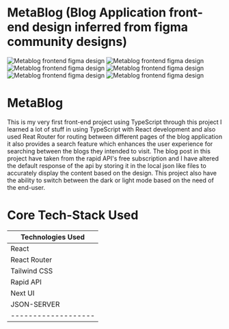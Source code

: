 # MetaBlog (Blog Application front-end design inferred from figma community designs)

![Metablog frontend figma design](./src/designs/Home%20Page.png)
![Metablog frontend figma design](./src/designs/Home%20Page-Dark.png)
![Metablog frontend figma design](./src/designs/Single%20Post.png)
![Metablog frontend figma design](./src/designs/Single%20Post-Dark.png)
![Metablog frontend figma design](./src/designs/Author%20Page.png)
![Metablog frontend figma design](./src/designs/Author%20Page-Dark.png)

# MetaBlog 

This is my very first front-end project using TypeScript through this project I learned a lot of stuff in using TypeScript with React development and also used Reat Router for routing between different pages of the blog application it also provides a search feature which enhances the user experience for searching between the blogs they intended to visit. The blog post in this project have taken from the rapid API's free subscription and I have altered the default response of the api by storing it in the local json like files to accurately display the content based on the design. This project also have the ability to switch between the dark or light mode based on the need of the end-user.

# Core Tech-Stack Used

| Technologies Used |
|-------------------|
|      React        |
|   React Router    |
|   Tailwind CSS    |
|    Rapid API      |
|     Next UI       |
|   JSON-SERVER     |
|-------------------|